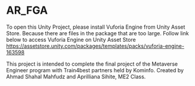 # AR_FGA

To open this Unity Project, please install Vuforia Engine from Unity Asset Store. Because there are files in the package that are too large. Follow link below to access Vuforia Engine on Unity Asset Store
https://assetstore.unity.com/packages/templates/packs/vuforia-engine-163598

This project is intended to complete the final project of the Metaverse Engineer program with Train4best partners held by Kominfo. Created by Ahmad Shahal Mahfudz and Aprilliana Sihite, ME2 Class.
